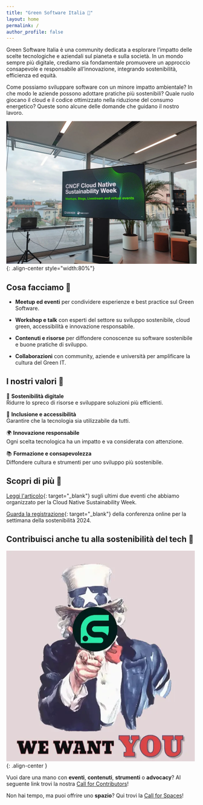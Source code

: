 ```yaml
---
title: "Green Software Italia 🌱"
layout: home
permalink: /
author_profile: false
---
```

Green Software Italia è una community dedicata a esplorare l’impatto delle scelte tecnologiche e aziendali sul pianeta e sulla società. In un mondo sempre più digitale, crediamo sia fondamentale promuovere un approccio consapevole e responsabile all’innovazione, integrando sostenibilità, efficienza ed equità.

Come possiamo sviluppare software con un minore impatto ambientale? In che modo le aziende possono adottare pratiche più sostenibili? Quale ruolo giocano il cloud e il codice ottimizzato nella riduzione del consumo energetico? Queste sono alcune delle domande che guidano il nostro lavoro.

![Foto dell'evento Cloud Native Sustainability Week organizzato a Milano, 2024](/assets/images/milan-meetup.webp){: .align-center style="width:80%"}

## Cosa facciamo 🚀

* **Meetup ed eventi** per condividere esperienze e best practice sul Green Software.

* **Workshop e talk** con esperti del settore su sviluppo sostenibile, cloud green, accessibilità e innovazione responsabile.

* **Contenuti e risorse** per diffondere conoscenze su software sostenibile e buone pratiche di sviluppo.

* **Collaborazioni** con community, aziende e università per amplificare la cultura del Green IT.

## I nostri valori 🎯

🌿 **Sostenibilità digitale** <br> Ridurre lo spreco di risorse e sviluppare soluzioni più efficienti.

🦾 **Inclusione e accessibilità** <br> Garantire che la tecnologia sia utilizzabile da tutti.

🌍 **Innovazione responsabile** <br> Ogni scelta tecnologica ha un impatto e va considerata con attenzione.

📚 **Formazione e consapevolezza** <br> Diffondere cultura e strumenti per uno sviluppo più sostenibile.

## Scopri di più 👀

[Leggi l'articolo](https://tag-env-sustainability.cncf.io/blog/2024-11-cloud-native-sustainability-week-2024-milan/){: target="_blank"} sugli ultimi due eventi che abbiamo organizzato per la Cloud Native Sustainability Week.

[Guarda la registrazione](https://www.youtube.com/watch?v=zsUpiRWahUM){: target="_blank"} della conferenza online per la settimana della sostenibilità 2024.

## Contribuisci anche tu alla sostenibilità del tech 🫵

![Immagine con su scritto "We want you" e il logo della community Green Software Italia](/assets/images/we-want-you.webp){: .align-center }

Vuoi dare una mano con **eventi**, **contenuti**, **strumenti** o **advocacy**?
Al seguente link trovi la nostra [Call for Contributors](https://forms.gle/7cPuexh3WT5LSn3N7)!

Non hai tempo, ma puoi offrire uno **spazio**?
Qui trovi la [Call for Spaces](https://forms.gle/87rN6sE4u7adu2BZA)!
